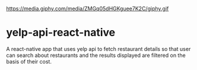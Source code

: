 https://media.giphy.com/media/ZMGq05dHGKguee7K2C/giphy.gif
# yelp-api-react-native
A react-native app that uses yelp api to fetch restaurant details so that user can search about restaurants and the results displayed are filtered on the basis of their cost.
